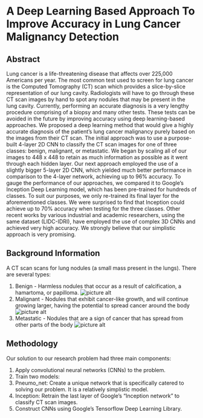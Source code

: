 # A Deep Learning Based Approach To Improve Accuracy in Lung Cancer Malignancy Detection #

## Abstract ##
Lung cancer is a life-threatening disease that affects over 225,000 Americans per year. The most common test used to screen for lung cancer is the Computed Tomography (CT) scan which provides a slice-by-slice representation of our lung cavity. Radiologists will have to go through these CT scan images by hand to spot any nodules that may be present in the lung cavity. Currently, performing an accurate diagnosis is a very lengthy procedure comprising of a biopsy and many other tests. These tests can be avoided in the future by improving accuracy using deep learning-based approaches. We proposed a deep learning method that would give a highly accurate diagnosis of the patient’s lung cancer malignancy purely based on the images from their CT scan. The initial approach was to use a purpose-built 4-layer 2D CNN to classify the CT scan images for one of three classes: benign, malignant, or metastatic. We began by scaling all of our images to 448 x 448 to retain as much information as possible as it went through each hidden layer. Our next approach employed the use of a slightly bigger 5-layer 2D CNN, which yielded much better performance in comparison to the 4-layer network, achieving up to 96% accuracy. To gauge the performance of our approaches, we compared it to Google’s Inception Deep Learning model, which has been pre-trained for hundreds of classes. To suit our purposes, we only re-trained its final layer for the aforementioned classes. We were surprised to find that Inception could achieve up to 70% accuracy when testing for the three classes. Other recent works by various industrial and academic researchers, using the same dataset (LIDC-IDRI), have employed the use of complex 3D CNNs and achieved very high accuracy. We strongly believe that our simplistic approach is very promising.

## Background Information ##
A CT scan scans for lung nodules (a small mass present in the lungs). There are several types:

1. Benign - Harmless nodules that occur as a result of calcification, a hamartoma, or papilloma.
![picture alt](https://img.medscapestatic.com/pi/meds/ckb/44/17144tn.jpg)
2. Malignant - Nodules that exhibit cancer-like growth, and will continue growing larger, having the potential to spread cancer around the body
![picture alt](http://www.stritch.luc.edu/lumen/MedEd/Radio/curriculum/Harrisons/Oncology/Adenoca_lung1.jpg)
3. Metastatic - Nodules that are a sign of cancer that has spread from other parts of the body
![picture alt](https://prod-images.static.radiopaedia.org/images/283981/aa3c0ceb1f960fda8dc41876e1d6c4_gallery.jpg)

## Methodology ##
Our solution to our research problem had three main components:
1. Apply convolutional neural networks (CNNs) to the problem.
2. Train two models:
  1. Pneumo_net: Create a unique network that is specifically catered to solving our problem. It is a relatively simplistic model. 
  2. Inception: Retrain the last layer of Google’s “Inception network” to classify CT scan images. 
3. Construct CNNs using Google’s Tensorflow Deep Learning Library.

